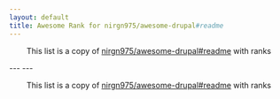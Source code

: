 ```yaml
---
layout: default
title: Awesome Rank for nirgn975/awesome-drupal#readme
---
```


<p align="center">
	This list is a copy of <a href="https://github.com/nirgn975/awesome-drupal#readme">nirgn975/awesome-drupal#readme</a> with ranks
</p>
---
---
<p align="center">
	This list is a copy of <a href="https://github.com/nirgn975/awesome-drupal#readme">nirgn975/awesome-drupal#readme</a> with ranks
</p>
